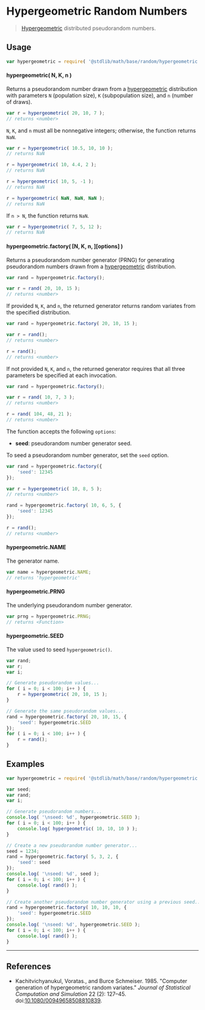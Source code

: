 # Hypergeometric Random Numbers

> [Hypergeometric][hypergeometric] distributed pseudorandom numbers.


<section class="usage">

## Usage

``` javascript
var hypergeometric = require( '@stdlib/math/base/random/hypergeometric' );
```

#### hypergeometric( N, K, n )

Returns a pseudorandom number drawn from a [hypergeometric][hypergeometric] distribution with parameters `N` (population size), `K` (subpopulation size), and `n` (number of draws).

``` javascript
var r = hypergeometric( 20, 10, 7 );
// returns <number>
```

`N`, `K`, and `n` must all be nonnegative integers; otherwise, the function returns `NaN`. 

``` javascript
var r = hypergeometric( 10.5, 10, 10 );
// returns NaN

r = hypergeometric( 10, 4.4, 2 );
// returns NaN

r = hypergeometric( 10, 5, -1 );
// returns NaN

r = hypergeometric( NaN, NaN, NaN );
// returns NaN
```

If `n > N`, the function returns `NaN`.

``` javascript
var r = hypergeometric( 7, 5, 12 );
// returns NaN
```

#### hypergeometric.factory( \[N, K, n, \]\[options\] )

Returns a pseudorandom number generator (PRNG) for generating pseudorandom numbers drawn from a [hypergeometric][hypergeometric] distribution.

``` javascript
var rand = hypergeometric.factory();

var r = rand( 20, 10, 15 );
// returns <number>
```

If provided `N`, `K`, and `n`, the returned generator returns random variates from the specified distribution.

``` javascript
var rand = hypergeometric.factory( 20, 10, 15 );

var r = rand();
// returns <number>

r = rand();
// returns <number>
```

If not provided `N`, `K`, and `n`, the returned generator requires that all three parameters be specified at each invocation.

``` javascript
var rand = hypergeometric.factory();

var r = rand( 10, 7, 3 );
// returns <number>

r = rand( 104, 48, 21 );
// returns <number>
```

The function accepts the following `options`:

* __seed__: pseudorandom number generator seed.

To seed a pseudorandom number generator, set the `seed` option.

``` javascript
var rand = hypergeometric.factory({
    'seed': 12345
});

var r = hypergeometric( 10, 8, 5 );
// returns <number>

rand = hypergeometric.factory( 10, 6, 5, {
    'seed': 12345
});

r = rand();
// returns <number>
```

#### hypergeometric.NAME

The generator name.

``` javascript
var name = hypergeometric.NAME;
// returns 'hypergeometric'
```

#### hypergeometric.PRNG

The underlying pseudorandom number generator.

``` javascript
var prng = hypergeometric.PRNG;
// returns <Function>
```

#### hypergeometric.SEED

The value used to seed `hypergeometric()`.

``` javascript
var rand;
var r;
var i;

// Generate pseudorandom values...
for ( i = 0; i < 100; i++ ) {
    r = hypergeometric( 20, 10, 15 );
}

// Generate the same pseudorandom values...
rand = hypergeometric.factory( 20, 10, 15, {
    'seed': hypergeometric.SEED
});
for ( i = 0; i < 100; i++ ) {
    r = rand();
}
```

<!-- </usage> -->


<section class="examples">

## Examples

``` javascript
var hypergeometric = require( '@stdlib/math/base/random/hypergeometric' );

var seed;
var rand;
var i;

// Generate pseudorandom numbers...
console.log( '\nseed: %d', hypergeometric.SEED );
for ( i = 0; i < 100; i++ ) {
    console.log( hypergeometric( 10, 10, 10 ) );
}

// Create a new pseudorandom number generator...
seed = 1234;
rand = hypergeometric.factory( 5, 3, 2, {
    'seed': seed
});
console.log( '\nseed: %d', seed );
for ( i = 0; i < 100; i++ ) {
    console.log( rand() );
}

// Create another pseudorandom number generator using a previous seed...
rand = hypergeometric.factory( 10, 10, 10, {
    'seed': hypergeometric.SEED
});
console.log( '\nseed: %d', hypergeometric.SEED );
for ( i = 0; i < 100; i++ ) {
    console.log( rand() );
}
```

<!-- </examples> -->


---

<section class="references">

## References

* Kachitvichyanukul, Voratas., and Burce Schmeiser. 1985. "Computer generation of hypergeometric random variates." *Journal of Statistical Computation and Simulation* 22 (2): 127–45. doi:[10.1080/00949658508810839][@kachitvichyanukul:1985].

<!-- </references> -->


<section class="links">

[hypergeometric]: https://en.wikipedia.org/wiki/Hypergeometric_distribution

[@kachitvichyanukul:1985]: http://dx.doi.org/10.1080/00949658508810839

<!-- </links> -->
